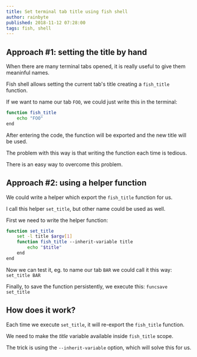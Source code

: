 ```yaml
---
title: Set terminal tab title using fish shell
author: rainbyte
published: 2018-11-12 07:28:00
tags: fish, shell
---
```


## Approach #1: setting the title by hand

When there are many terminal tabs opened, it is really useful to give them meaninful names.

Fish shell allows setting the current tab's title creating a `fish_title` function.

If we want to name our tab `FOO`, we could just write this in the terminal:

```sh
function fish_title
    echo "FOO"
end
```

After entering the code, the function will be exported and the new title will be used.

The problem with this way is that writing the function each time is tedious.

There is an easy way to overcome this problem.

## Approach #2: using a helper function

We could write a helper which export the `fish_title` function for us.

I call this helper `set_title`, but other name could be used as well.

First we need to write the helper function:

```sh
function set_title
    set -l title $argv[1]
    function fish_title --inherit-variable title
        echo "$title"
    end
end
```

Now we can test it, eg. to name our tab `BAR` we could call it this way: `set_title BAR`

Finally, to save the function persistently, we execute this: `funcsave set_title`

## How does it work?

Each time we execute `set_title`, it will re-export the `fish_title` function.

We need to make the *title* variable available inside `fish_title` scope.

The trick is using the `--inherit-variable` option, which will solve this for us.